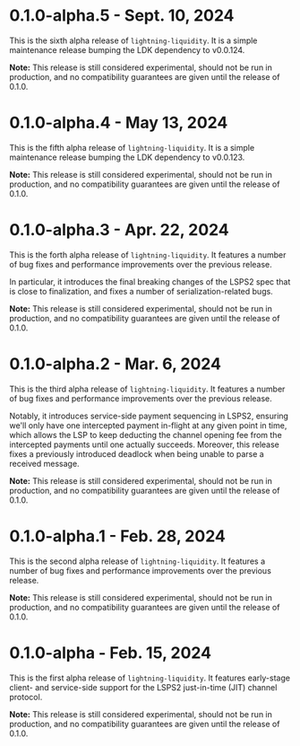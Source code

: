 # 0.1.0-alpha.5 - Sept. 10, 2024
This is the sixth alpha release of `lightning-liquidity`. It is a simple
maintenance release bumping the LDK dependency to v0.0.124.

**Note:** This release is still considered experimental, should not be run in
production, and no compatibility guarantees are given until the release of 0.1.0.

# 0.1.0-alpha.4 - May 13, 2024
This is the fifth alpha release of `lightning-liquidity`. It is a simple
maintenance release bumping the LDK dependency to v0.0.123.

**Note:** This release is still considered experimental, should not be run in
production, and no compatibility guarantees are given until the release of 0.1.0.

# 0.1.0-alpha.3 - Apr. 22, 2024
This is the forth alpha release of `lightning-liquidity`. It features
a number of bug fixes and performance improvements over the previous release.

In particular, it introduces the final breaking changes of the LSPS2 spec that
is close to finalization, and fixes a number of serialization-related bugs.

**Note:** This release is still considered experimental, should not be run in
production, and no compatibility guarantees are given until the release of 0.1.0.

# 0.1.0-alpha.2 - Mar. 6, 2024
This is the third alpha release of `lightning-liquidity`. It features
a number of bug fixes and performance improvements over the previous release.

Notably, it introduces service-side payment sequencing in LSPS2, ensuring we'll
only have one intercepted payment in-flight at any given point in time, which
allows the LSP to keep deducting the channel opening fee from the intercepted
payments until one actually succeeds. Moreover, this release fixes a previously
introduced deadlock when being unable to parse a received message.

**Note:** This release is still considered experimental, should not be run in
production, and no compatibility guarantees are given until the release of 0.1.0.

# 0.1.0-alpha.1 - Feb. 28, 2024
This is the second alpha release of `lightning-liquidity`. It features
a number of bug fixes and performance improvements over the previous release.

**Note:** This release is still considered experimental, should not be run in
production, and no compatibility guarantees are given until the release of 0.1.0.

# 0.1.0-alpha - Feb. 15, 2024
This is the first alpha release of `lightning-liquidity`. It features
early-stage client- and service-side support for the LSPS2 just-in-time (JIT)
channel protocol.

**Note:** This release is still considered experimental, should not be run in
production, and no compatibility guarantees are given until the release of 0.1.0.
